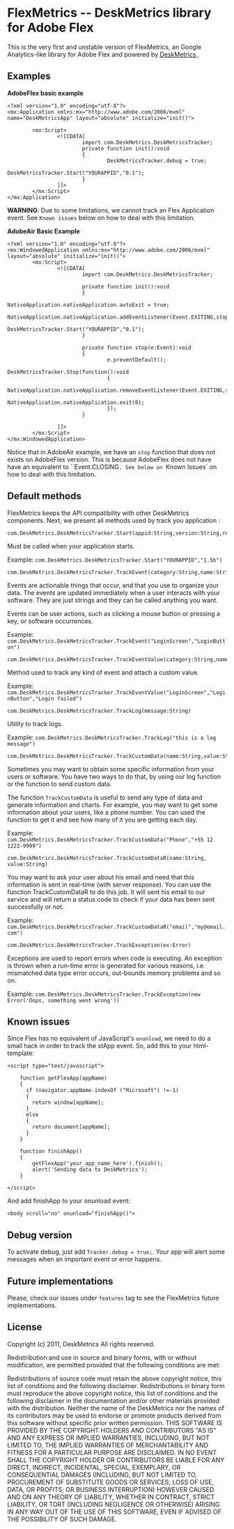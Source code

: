 FlexMetrics -- DeskMetrics library for Adobe Flex
=================================================

This is the very first and unstable version of FlexMetrics, an Google Analytics-like library for Adobe Flex and powered by [ DeskMetrics ](http://deskmetrics.com/).


Examples
---------

**AdobeFlex basic example**


    <?xml version="1.0" encoding="utf-8"?>
    <mx:Application xmlns:mx="http://www.adobe.com/2006/mxml" name="DeskMetricsApp" layout="absolute" initialize="init()">
            
            <mx:Script>
                    <![CDATA[
                            import com.DeskMetrics.DeskMetricsTracker;
                            private function init():void
                            {
                                    DeskMetricsTracker.debug = true;
                                    DeskMetricsTracker.Start("YOURAPPID","0.1");
                            }
                    ]]>
            </mx:Script>
    </mx:Application>

**WARNING**: Due to some limitations, we cannot track an Flex Application event. See `Known issues` below on how to deal with this limitation.

**AdobeAir Basic Example**


    <?xml version="1.0" encoding="utf-8"?>
    <mx:WindowedApplication xmlns:mx="http://www.adobe.com/2006/mxml" layout="absolute" initialize="init()">
            <mx:Script>
                    <![CDATA[
                            import com.DeskMetrics.DeskMetricsTracker;
                            
                            private function init():void
                            {
                                    NativeApplication.nativeApplication.autoExit = true;
                                    NativeApplication.nativeApplication.addEventListener(Event.EXITING,stop);
                                    DeskMetricsTracker.Start("YOURAPPID","0.1");
                            }
                            
                            private function stop(e:Event):void
                            {
                                    e.preventDefault();
                                    DeskMetricsTracker.Stop(function():void
                                    {
                                            NativeApplication.nativeApplication.removeEventListener(Event.EXITING,stop);
                                            NativeApplication.nativeApplication.exit(0);
                                    });
                            }
                            
                    ]]>
            </mx:Script>
    </mx:WindowedApplication>

Notice that in AdobeAir example, we have an `stop` function that does not exists on AdobeFlex version. This is because AdobeFlex does not have have an equivalent to ``Event.CLOSING`. See below on `Known Issues` on how to deal with this limitation.

Default methods
---------------

FlexMetrics keeps the API compatibility with other DeskMetrics components. Next, we present all methods used by track you application :

    com.DeskMetrics.DeskMetricsTracker.Start(appid:String,version:String,realtime:Boolean)

Must be called when your application starts.

Example: `com.DeskMetrics.DeskMetricsTracker.Start("YOURAPPID","1.5b")`

    com.DeskMetrics.DeskMetricsTracker.TrackEvent(category:String,name:String)

Events are actionable things that occur, and that you use to organize your data. The events are updated immediately when a user interacts with your software. They are just strings and they can be called anything you want.

Events can be user actions, such as clicking a mouse button or pressing a key, or software occurrences.

Example: `com.DeskMetrics.DeskMetricsTracker.TrackEvent("LoginScreen","LoginButton")`


    com.DeskMetrics.DeskMetricsTracker.TrackEventValue(category:String,name:String,value:String)

Method used to track any kind of event and attach a custom value.

Example: `com.DeskMetrics.DeskMetricsTracker.TrackEventValue("LoginScreen","LoginButton","Login failed")`

    com.DeskMetrics.DeskMetricsTracker.TrackLog(message:String)

Utility to track logs.

Example: `com.DeskMetrics.DeskMetricsTracker.TrackLog("this is a log message")`

    com.DeskMetrics.DeskMetricsTracker.TrackCustomData(name:String,value:String)

Sometimes you may want to obtain some specific information from your users or software. You have two ways to do that, by using our log function or the function to send custom data.

The function `TrackCustomData` is useful to send any type of data and generate information and charts. For example, you may want to get some information about your users, like a phone number. You can used the function to get it and see how many of it you are getting each day.

Example: `com.DeskMetrics.DeskMetricsTracker.TrackCustomData("Phone","+55 12 1222-9999")`

    com.DeskMetrics.DeskMetricsTracker.TrackCustomDataR(name:String, value:String)

You may want to ask your user about his email and need that this information is sent in real-time (with server response). You can use the function TrackCustomDataR to do this job. It will sent his email to our service and will return a status code to check if your data has been sent successfully or not.

Example: `com.DeskMetrics.DeskMetricsTracker.TrackCustomDataR("email","my@email.com")`

    com.DeskMetrics.DeskMetricsTracker.TrackException(ex:Error)

Exceptions are used to report errors when code is executing. An exception is thrown when a run-time error is generated for various reasons, i.e. mismatched data type error occurs, out-bounds memory problems and so on.

Example: `com.DeskMetrics.DeskMetricsTracker.TrackException(new Error('Oops, something went wrong'))`

Known issues
------------

Since Flex has no equivalent of JavaScript's `onunload`, we need to do a small hack in order to track the stApp event. So, add this to your html-template:

    <script type="text/javascript">

        function getFlexApp(appName)
        {
          if (navigator.appName.indexOf ("Microsoft") !=-1)
          {
            return window[appName];
          } 
          else 
          {
            return document[appName];
          }
        }

        function finishApp()
        {
            getFlexApp('your_app_name_here').finish();
            alert('Sending data to DeskMetrics');
        }

    </script>


And add finishApp to your onunload event:

    <body scroll="no" onunload="finishApp()">


Debug version
-------------

To activate debug, just add `Tracker.debug = true;`. Your app will alert some messages when an important event or error happens.

Future implementations
------------------------


Please, check our issues under `features` tag to see the FlexMetrics future implementations.

License
-------

Copyright (c) 2011, DeskMetrics
All rights reserved.

Redistribution and use in source and binary forms, with or without modification, are permitted provided that the following conditions are met:

Redistributions of source code must retain the above copyright notice, this list of conditions and the following disclaimer.
Redistributions in binary form must reproduce the above copyright notice, this list of conditions and the following disclaimer in the documentation and/or other materials provided with the distribution.
Neither the name of the DeskMetrics nor the names of its contributors may be used to endorse or promote products derived from this software without specific prior written permission.
THIS SOFTWARE IS PROVIDED BY THE COPYRIGHT HOLDERS AND CONTRIBUTORS "AS IS" AND ANY EXPRESS OR IMPLIED WARRANTIES, INCLUDING, BUT NOT LIMITED TO, THE IMPLIED WARRANTIES OF MERCHANTABILITY AND FITNESS FOR A PARTICULAR PURPOSE ARE DISCLAIMED. IN NO EVENT SHALL THE COPYRIGHT HOLDER OR CONTRIBUTORS BE LIABLE FOR ANY DIRECT, INDIRECT, INCIDENTAL, SPECIAL, EXEMPLARY, OR CONSEQUENTIAL DAMAGES (INCLUDING, BUT NOT LIMITED TO, PROCUREMENT OF SUBSTITUTE GOODS OR SERVICES; LOSS OF USE, DATA, OR PROFITS; OR BUSINESS INTERRUPTION) HOWEVER CAUSED AND ON ANY THEORY OF LIABILITY, WHETHER IN CONTRACT, STRICT LIABILITY, OR TORT (INCLUDING NEGLIGENCE OR OTHERWISE) ARISING IN ANY WAY OUT OF THE USE OF THIS SOFTWARE, EVEN IF ADVISED OF THE POSSIBILITY OF SUCH DAMAGE.
